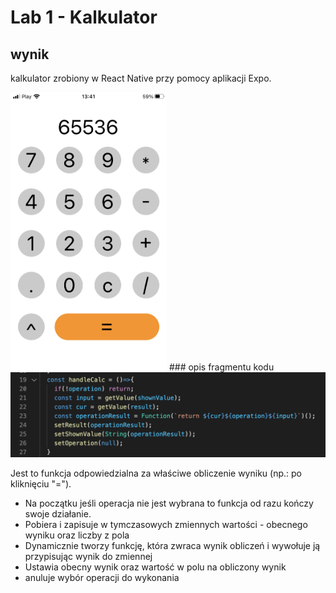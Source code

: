 # Lab 1 - Kalkulator
## wynik
<p>kalkulator zrobiony w React Native przy pomocy aplikacji Expo.</p>
<img src="readme/1.png" alt="zdjęcie prezentujące aplikację na fizycznym urządzeniu" width="250" height="445"/>
### opis fragmentu kodu
<img src="readme/2.png" alt="Fragment kodu reprezentujący obliczenie wyniku" />
<p>Jest to funkcja odpowiedzialna za właściwe obliczenie wyniku (np.: po kliknięciu "=").</p>
<ul>
    <li>Na początku jeśli operacja nie jest wybrana to funkcja od razu kończy swoje działanie.</li>
    <li>Pobiera i zapisuje w tymczasowych zmiennych wartości - obecnego wyniku oraz liczby z pola</li>
    <li>Dynamicznie tworzy funkcję, która zwraca wynik obliczeń i wywołuje ją przypisując wynik do zmiennej</li>
    <li>Ustawia obecny wynik oraz wartość w polu na obliczony wynik</li>
    <li>anuluje wybór operacji do wykonania</li>
</ul> 
